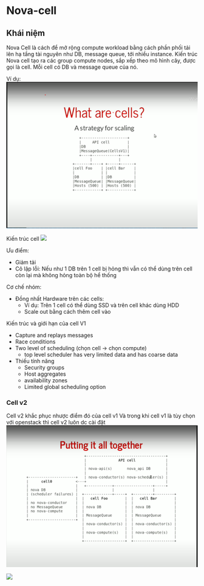 # Nova-cell

## Khái niệm
Nova Cell là cách để mở rộng compute workload bằng cách phần phối tải lên hạ tầng tài nguyên như DB, message queue, tới nhiều instance.
Kiến trúc Nova cell tạo ra các group compute nodes, sắp xếp theo mô hình cây, được gọi là cell. Mỗi cell có DB và message queue của nó.

Ví dụ:
![](https://github.com/bizflycloud/internship-0719/blob/master/quanlm1999/pic/Annotation%202020-04-22%20092140.png?raw=true)

Kiến trúc cell
![](https://cloudfun.vn/attachments/1571735510329-png.538/)

Ưu điểm:
- Giảm tải
- Cô lập lỗi: Nếu như 1 DB trên 1 cell bị hỏng thì vẫn có thể dùng trên cell còn lại mà không hỏng toàn bộ hể thống

Cơ chế nhóm:
-   Đồng nhất Hardware trên các cells:
    - Ví dụ: Trên 1 cell có thể dùng SSD và trên cell khác dùng HDD
    - Scale out bằng cách thêm cell vào

Kiến trúc và giới hạn của cell V1
-   Capture and replays messages
-   Race conditions
-   Two level of scheduling (chọn cell -> chọn compute)
    - top level scheduler has very limited data and has coarse data
- Thiếu tính năng
    -   Security groups
    -   Host aggregates
    -   availability zones
    -   Limited global scheduling option

### Cell v2
Cell v2 khắc phục nhược điểm đó của cell v1
Và trong khi cell v1 là tùy chọn với openstack thì cell v2 luôn dc cài đặt
![](https://github.com/bizflycloud/internship-0719/blob/master/quanlm1999/pic/Annotation%202020-04-22%20105707.png?raw=true)

![](https://docs.openstack.org/nova/latest/_images/graphviz-17c429adfdf6632f4cae2b5f8b88669039646ea3.png)
